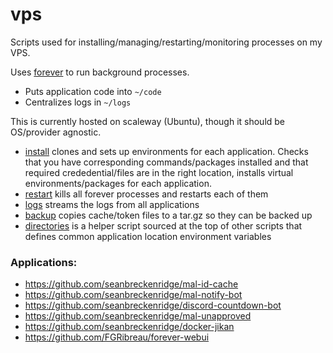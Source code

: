 # vps

Scripts used for installing/managing/restarting/monitoring processes on my VPS.

Uses [forever](https://github.com/foreversd/forever) to run background processes.

* Puts application code into `~/code`
* Centralizes logs in `~/logs`

This is currently hosted on scaleway (Ubuntu), though it should be OS/provider agnostic.

* [install](./install) clones and sets up environments for each application. Checks that you have corresponding commands/packages installed and that required crededential/files are in the right location, installs virtual environments/packages for each application.
* [restart](./restart) kills all forever processes and restarts each of them
* [logs](./logs) streams the logs from all applications
* [backup](./backup) copies cache/token files to a tar.gz so they can be backed up
* [directories](./directories) is a helper script sourced at the top of other scripts that defines common application location environment variables

### Applications:

- https://github.com/seanbreckenridge/mal-id-cache
- https://github.com/seanbreckenridge/mal-notify-bot
- https://github.com/seanbreckenridge/discord-countdown-bot
- https://github.com/seanbreckenridge/mal-unapproved
- https://github.com/seanbreckenridge/docker-jikan
- https://github.com/FGRibreau/forever-webui

